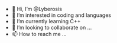 - 👋 Hi, I’m @Lyberosis
- 👀 I’m interested in coding and languages
- 🌱 I’m currently learning C++
- 💞️ I’m looking to collaborate on ...
- 📫 How to reach me ...

<!---
Lyberosis/Lyberosis is a ✨ special ✨ repository because its `README.md` (this file) appears on your GitHub profile.
You can click the Preview link to take a look at your changes.
--->
